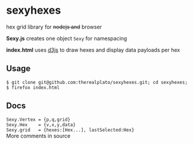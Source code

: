 sexyhexes
=========
hex grid library for ~~nodejs and~~ browser

**Sexy.js** creates one object `Sexy` for namespacing

**index.html** uses [d3js](http://d3js.org/) to draw hexes and display data
payloads per hex

## Usage
`$ git clone git@github.com:therealplato/sexyhexes.git; cd sexyhexes;`  
`$ firefox index.html`

## Docs
`Sexy.Vertex = {p,q,grid}`  
`Sexy.Hex    = {v,x,y,data}`  
`Sexy.grid   = {hexes:[Hex...], lastSelected:Hex}`  
More comments in source  

